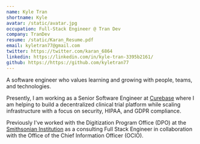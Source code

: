 ```yaml
---
name: Kyle Tran
shortname: Kyle
avatar: /static/avatar.jpg
occupation: Full-Stack Engineer @ Tran Dev
company: TranDev
resume: /static/Karan_Resume.pdf
email: kyletran77@gmail.com
twitter: https://twitter.com/karan_6864
linkedin: https://linkedin.com/in/kyle-tran-3395b2161/
github: https://https://github.com/kyletran77
---
```


A software engineer who values learning and growing with people, teams, and technologies.

Presently, I am working as a Senior Software Engineer at [Curebase](https://www.curebase.com) where I am helping to build a decentralized clinical trial platform while scaling infrastructure with a focus on security, HIPAA, and GDPR compliance.

Previously I've worked with the Digitization Program Office (DPO) at the [Smithsonian Institution](https://www.si.edu) as a consulting Full Stack Engineer in collaboration with the Office of the Chief Information Officer (OCIO).

